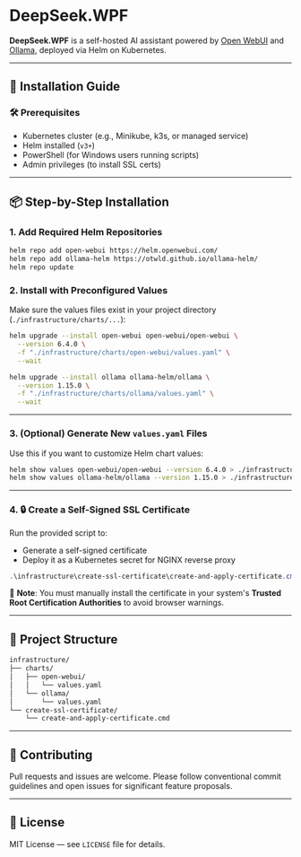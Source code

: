 ﻿# DeepSeek.WPF

**DeepSeek.WPF** is a self-hosted AI assistant powered by [Open WebUI](https://github.com/open-webui/open-webui) and [Ollama](https://github.com/jmorganca/ollama), deployed via Helm on Kubernetes.

---

## 🚀 Installation Guide

### 🛠 Prerequisites

- Kubernetes cluster (e.g., Minikube, k3s, or managed service)
- Helm installed (`v3+`)
- PowerShell (for Windows users running scripts)
- Admin privileges (to install SSL certs)

---

## 📦 Step-by-Step Installation

### 1. Add Required Helm Repositories

```bash
helm repo add open-webui https://helm.openwebui.com/
helm repo add ollama-helm https://otwld.github.io/ollama-helm/
helm repo update
```

### 2. Install with Preconfigured Values

Make sure the values files exist in your project directory (`./infrastructure/charts/...`):

```bash
helm upgrade --install open-webui open-webui/open-webui \
  --version 6.4.0 \
  -f "./infrastructure/charts/open-webui/values.yaml" \
  --wait

helm upgrade --install ollama ollama-helm/ollama \
  --version 1.15.0 \
  -f "./infrastructure/charts/ollama/values.yaml" \
  --wait
```

---

### 3. (Optional) Generate New `values.yaml` Files

Use this if you want to customize Helm chart values:

```bash
helm show values open-webui/open-webui --version 6.4.0 > ./infrastructure/charts/open-webui/values.yaml
helm show values ollama-helm/ollama --version 1.15.0 > ./infrastructure/charts/ollama/values.yaml
```

---

### 4. 🔒 Create a Self-Signed SSL Certificate

Run the provided script to:

- Generate a self-signed certificate
- Deploy it as a Kubernetes secret for NGINX reverse proxy

```powershell
.\infrastructure\create-ssl-certificate\create-and-apply-certificate.cmd
```

🧠 **Note**: You must manually install the certificate in your system's **Trusted Root Certification Authorities** to avoid browser warnings.

---

## 📂 Project Structure

```bash
infrastructure/
├── charts/
│   ├── open-webui/
│   │   └── values.yaml
│   └── ollama/
│       └── values.yaml
└── create-ssl-certificate/
    └── create-and-apply-certificate.cmd
```

---

## 🤝 Contributing

Pull requests and issues are welcome. Please follow conventional commit guidelines and open issues for significant feature proposals.

---

## 📄 License

MIT License — see `LICENSE` file for details.
